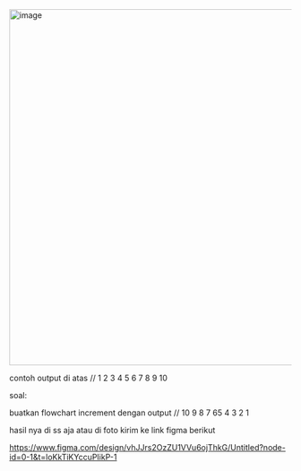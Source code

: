 
<img width="576" height="635" alt="image" src="https://github.com/user-attachments/assets/5d78a56b-b61b-4e7f-b4fb-30334147083e" />

contoh output di atas // 1 2 3 4 5 6 7 8 9 10

soal:

buatkan flowchart increment dengan output // 10 9 8 7 65 4 3 2 1

hasil nya di ss aja atau di foto kirim ke link figma berikut

https://www.figma.com/design/vhJJrs2OzZU1VVu6ojThkG/Untitled?node-id=0-1&t=loKkTiKYccuPIikP-1 

